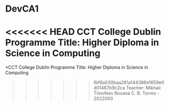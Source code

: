 # DevCA1
<<<<<<< HEAD
CCT College Dublin
Programme Title: Higher Diploma in Science in Computing
=======
*CCT College Dublin
Programme Title: Higher Diploma in Science in Computing
>>>>>>> fbf6a030baa281a144386e1659e0d01467b9c2ca
Teacher: Mikhail Timofeev
Rosana C. B. Torres - 2022000
